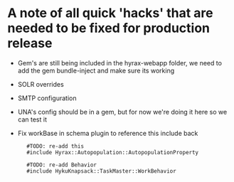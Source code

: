 # A note of all quick 'hacks' that are needed to be fixed for production release

* Gem's are still being included in the hyrax-webapp folder, we need to add the gem bundle-inject and make sure its working
* SOLR overrides
* SMTP configuration

* UNA's config should be in a gem, but for now we're doing it here so we can test it

* Fix workBase in schema plugin to reference this include back
```
      #TODO: re-add this
      #include Hyrax::Autopopulation::AutopopulationProperty

      #TODO: re-add Behavior
      #include HykuKnapsack::TaskMaster::WorkBehavior

```

